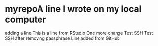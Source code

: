 # myrepoA line I wrote on my local computer
adding a line
This is a line from RStudio
One more change
Test SSH
Test SSH after removing passphrase
Line added from GitHub
